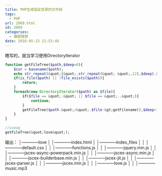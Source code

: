 ```yaml
---
title: PHP生成指定目录的文件树
tags:
  - PHP
url: 2069.html
id: 2069
categories:
  - 编程随想
date: 2016-05-23 21:53:49
---
```


瞎写的，就当学习使用DirectoryIterator
```php
function getFileTree($path,$deep=0){
    $cur = basename($path);
    echo str_repeat(&quot;│&quot;.str_repeat(&quot; &quot;,12),$deep).&quot;│————&quot;.$cur.PHP_EOL;
    if(is_file($path) || !file_exists($path)){
        return;
    }
    foreach(new DirectoryIterator($path) as $file){
        if($file == &quot;.&quot; || $file == &quot;..&quot;){
            continue;
        }
        getFileTree($path.&quot;/&quot;.$file-&gt;getFilename(),$deep+1);
    }
}
 
//useag
getFileTree(&quot;love&quot;);
```
输出：
│————love
│            │————index.html
│            │————index_files
│            │            │————default.css
│            │            │————functions.js
│            │            │————jquery.min.js
│            │            │————jscex-async-powerpack.min.js
│            │            │————jscex-async.min.js
│            │            │————jscex-builderbase.min.js
│            │            │————jscex-jit.js
│            │            │————jscex-parser.js
│            │            │————jscex.min.js
│            │            │————love.js
│            │            │————music.mp3
